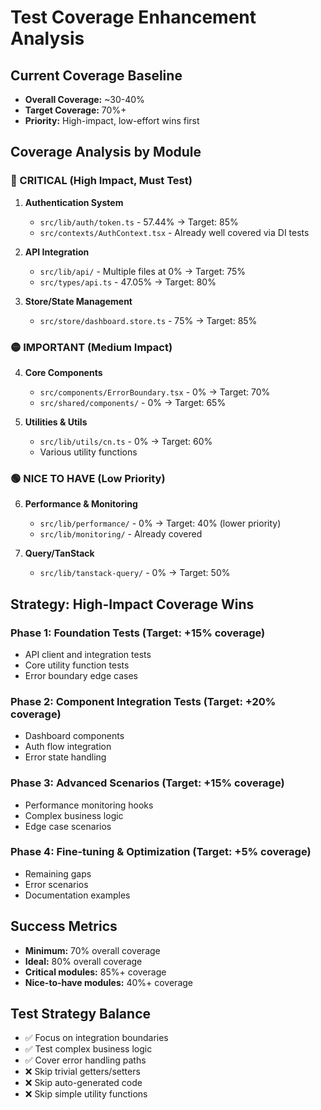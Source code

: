 # Test Coverage Enhancement Analysis

## Current Coverage Baseline
- **Overall Coverage:** ~30-40%
- **Target Coverage:** 70%+
- **Priority:** High-impact, low-effort wins first

## Coverage Analysis by Module

### 🔴 CRITICAL (High Impact, Must Test)
1. **Authentication System**
   - `src/lib/auth/token.ts` - 57.44% → Target: 85%
   - `src/contexts/AuthContext.tsx` - Already well covered via DI tests

2. **API Integration**
   - `src/lib/api/` - Multiple files at 0% → Target: 75%
   - `src/types/api.ts` - 47.05% → Target: 80%

3. **Store/State Management**
   - `src/store/dashboard.store.ts` - 75% → Target: 85%

### 🟡 IMPORTANT (Medium Impact)
4. **Core Components**
   - `src/components/ErrorBoundary.tsx` - 0% → Target: 70%
   - `src/shared/components/` - 0% → Target: 65%

5. **Utilities & Utils**
   - `src/lib/utils/cn.ts` - 0% → Target: 60%
   - Various utility functions

### 🟢 NICE TO HAVE (Low Priority)
6. **Performance & Monitoring**
   - `src/lib/performance/` - 0% → Target: 40% (lower priority)
   - `src/lib/monitoring/` - Already covered

7. **Query/TanStack**
   - `src/lib/tanstack-query/` - 0% → Target: 50%

## Strategy: High-Impact Coverage Wins

### Phase 1: Foundation Tests (Target: +15% coverage)
- API client and integration tests
- Core utility function tests
- Error boundary edge cases

### Phase 2: Component Integration Tests (Target: +20% coverage)  
- Dashboard components
- Auth flow integration
- Error state handling

### Phase 3: Advanced Scenarios (Target: +15% coverage)
- Performance monitoring hooks
- Complex business logic
- Edge case scenarios

### Phase 4: Fine-tuning & Optimization (Target: +5% coverage)
- Remaining gaps
- Error scenarios
- Documentation examples

## Success Metrics
- **Minimum:** 70% overall coverage
- **Ideal:** 80% overall coverage
- **Critical modules:** 85%+ coverage
- **Nice-to-have modules:** 40%+ coverage

## Test Strategy Balance
- ✅ Focus on integration boundaries
- ✅ Test complex business logic
- ✅ Cover error handling paths
- ❌ Skip trivial getters/setters
- ❌ Skip auto-generated code
- ❌ Skip simple utility functions